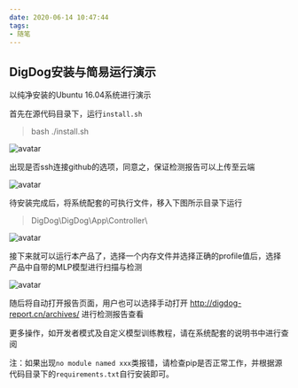 ```yaml
---
date: 2020-06-14 10:47:44
tags:
- 随笔
---
```


## DigDog安装与简易运行演示

<!-- more -->

以纯净安装的Ubuntu 16.04系统进行演示

首先在源代码目录下，运行`install.sh`
>bash ./install.sh

![avatar](https://k1ng0fic3.github.io/images/digdog1.png)

出现是否ssh连接github的选项，同意之，保证检测报告可以上传至云端

![avatar](https://k1ng0fic3.github.io/images/digdog2.png)

待安装完成后，将系统配套的可执行文件，移入下图所示目录下运行
>DigDog\DigDog\App\Controller\

![avatar](https://k1ng0fic3.github.io/images/digdog3.png)

接下来就可以运行本产品了，选择一个内存文件并选择正确的profile值后，选择产品中自带的MLP模型进行扫描与检测

![avatar](https://k1ng0fic3.github.io/images/digdog4.png)

随后将自动打开报告页面，用户也可以选择手动打开 http://digdog-report.cn/archives/ 进行检测报告查看

更多操作，如开发者模式及自定义模型训练教程，请在系统配套的说明书中进行查阅

注：如果出现`no module named xxx`类报错，请检查pip是否正常工作，并根据源代码目录下的`requirements.txt`自行安装即可。